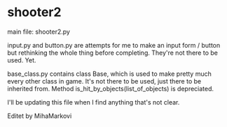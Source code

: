 # shooter2

main file: shooter2.py

input.py and button.py are attempts for me to make an input form / button but rethinking the whole thing before completing.
They're not there to be used. Yet.

base_class.py contains class Base, which is used to make pretty much every other class in game. It's not there to be used, just there to
be inherited from. Method is_hit_by_objects(list_of_objects) is depreciated.

I'll be updating this file when I find anything that's not clear.

Editet by MihaMarkovi
